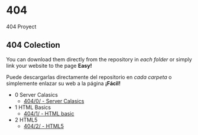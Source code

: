 ﻿# 404404 Proyect## 404 ColectionYou can download them directly from the repository in _each folder_ or simply link your website to the page **Easy!**Puede descargarlas directamente del repositorio en _cada carpeta_ o simplemente enlazar su web a la página **¡Fácil!**- 0 Server Calasics	- [404/0/ - Server Calasics](https://GarciaGArturo.github.io/404/0)- 1 HTML Basics	- [404/1/ - HTML basic](https://GarciaGArturo.github.io/404/1)- 2 HTML5	- [404/2/ - HTML5](https://GarciaGArturo.github.io/404/2)